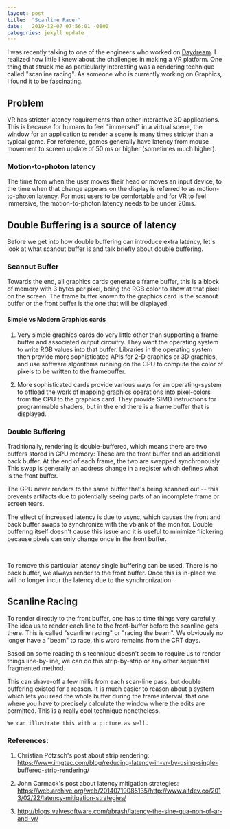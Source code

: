 ```yaml
---
layout: post
title:  "Scanline Racer"
date:   2019-12-07 07:56:01 -0800
categories: jekyll update
---
```


I was recently talking to one of the engineers who worked on [Daydream](https://en.wikipedia.org/wiki/Google_Daydream). I realized how little I knew about the challenges in making a VR platform. One thing that struck me as particularly interesting was a rendering technique called "scanline racing". As someone who is currently working on Graphics, I found it to be fascinating.

Problem
-------

VR has stricter latency requirements than other interactive 3D applications. This is because for humans to feel "immersed" in a virtual scene, the window for an application to render a scene is many times stricter than a typical game. For reference, games generally have latency from mouse movement to screen update of 50 ms or higher (sometimes much higher).

### Motion-to-photon latency

The time from when the user moves their head or moves an input device, to the time when that change appears on the display is referred to as motion-to-photon latency. For most users to be comfortable and for VR to feel immersive, the motion-to-photon latency needs to be under 20ms.

Double Buffering is a source of latency
---------------------------------------

Before we get into how double buffering can introduce extra latency, let's look at what scanout buffer is and talk briefly about double buffering.

### Scanout Buffer

Towards the end, all graphics cards generate a frame buffer, this is a block of memory with 3 bytes per pixel, being the RGB color to show at that pixel on the screen. The frame buffer known to the graphics card is the scanout buffer or the front buffer is the one that will be displayed.

#### Simple vs Modern Graphics cards

1.  Very simple graphics cards do very little other than supporting a frame buffer and associated output circuitry. They want the operating system to write RGB values into that buffer. Libraries in the operating system then provide more sophisticated APIs for 2-D graphics or 3D graphics, and use software algorithms running on the CPU to compute the color of pixels to be written to the framebuffer.

2.  More sophisticated cards provide various ways for an operating-system to offload the work of mapping graphics operations into pixel-colors from the CPU to the graphics card. They provide SIMD instructions for programmable shaders, but in the end there is a frame buffer that is displayed.

### Double Buffering

Traditionally, rendering is double-buffered, which means there are two buffers stored in GPU memory: These are the front buffer and an additional back buffer. At the end of each frame, the two are swapped synchronously. This swap is generally an address change in a register which defines what is the front buffer.

The GPU never renders to the same buffer that's being scanned out -- this prevents artifacts due to potentially seeing parts of an incomplete frame or screen tears.

The effect of increased latency is due to vsync, which causes the front and back buffer swaps to synchronize with the vblank of the monitor. Double buffering itself doesn't cause this issue and it is useful to minimize flickering because pixels can only change once in the front buffer.

<center>
  <canvas id="double_buffer_canvas"  width="500" height="500">
  </canvas>

  <p id="double_buffer_info">&nbsp;</p>
</center>

<script src="/assets/js/main-bundle.js"></script>

<script>
  window.RenderDblBuffer();
</script>

To remove this particular latency single buffering can be used. There is no back buffer, we always render to the front buffer. Once this is in-place we will no longer incur the latency due to the synchronization.

Scanline Racing
---------------

To render directly to the front buffer, one has to time things very carefully. The idea us to render each line to the front-buffer before the scanline gets there. This is called "scanline racing" or "racing the beam". We obviously no longer have a "beam" to race, this word remains from the CRT days.

Based on some reading this technique doesn't seem to require us to render things line-by-line, we can do this strip-by-strip or any other sequential fragmented method.

This can shave-off a few millis from each scan-line pass, but double buffering existed for a reason. It is much easier to reason about a system which lets you read the whole buffer during the frame interval, that one where you have to precisely calculate the window where the edits are permitted. This is a really cool technique nonetheless.

```
We can illustrate this with a picture as well.
```

### References:

1.  Christian Pötzsch's post about strip rendering: <https://www.imgtec.com/blog/reducing-latency-in-vr-by-using-single-buffered-strip-rendering/>

2.  John Carmack's post about latency mitigation strategies: <https://web.archive.org/web/20140719085135/http://www.altdev.co/2013/02/22/latency-mitigation-strategies/>

3.  <http://blogs.valvesoftware.com/abrash/latency-the-sine-qua-non-of-ar-and-vr/>
